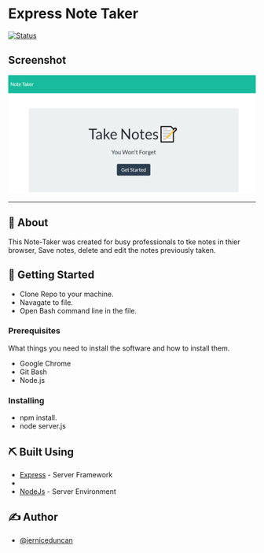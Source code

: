 

# Express Note Taker



[![Status](https://img.shields.io/badge/status-active-success.svg)]()

## Screenshot

![alt text](https://github.com/jerniceduncan/11-Note-Taker/blob/master/public/assets/images/image.png)


---



## 🧐 About 

This Note-Taker was created for busy professionals to tke notes in thier browser, Save notes, delete and edit the notes previously taken.

## 🏁 Getting Started

- Clone Repo to your machine.
- Navagate to file.
- Open Bash command line in the file.



### Prerequisites

What things you need to install the software and how to install them.

- Google Chrome
- Git Bash
- Node.js

### Installing


- npm install.
- node server.js



## ⛏️ Built Using


- [Express](https://expressjs.com/) - Server Framework
- 
- [NodeJs](https://nodejs.org/en/) - Server Environment

## ✍️ Author

- [@jerniceduncan](https://github.com/jerniceduncan) 

